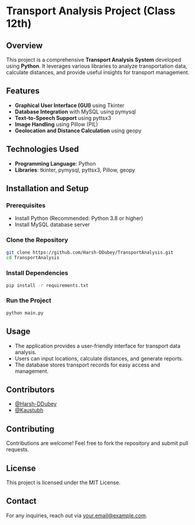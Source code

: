 # Transport Analysis Project (Class 12th)

## Overview
This project is a comprehensive **Transport Analysis System** developed using **Python**. It leverages various libraries to analyze transportation data, calculate distances, and provide useful insights for transport management.

## Features
- **Graphical User Interface (GUI)** using Tkinter
- **Database Integration** with MySQL using pymysql
- **Text-to-Speech Support** using pyttsx3
- **Image Handling** using Pillow (PIL)
- **Geolocation and Distance Calculation** using geopy

## Technologies Used
- **Programming Language**: Python
- **Libraries**: tkinter, pymysql, pyttsx3, Pillow, geopy

## Installation and Setup
### Prerequisites
- Install Python (Recommended: Python 3.8 or higher)
- Install MySQL database server

### Clone the Repository
```bash
git clone https://github.com/Harsh-DDubey/TransportAnalysis.git
cd TransportAnalysis
```

### Install Dependencies
```bash
pip install -r requirements.txt
```

### Run the Project
```bash
python main.py
```

## Usage
- The application provides a user-friendly interface for transport data analysis.
- Users can input locations, calculate distances, and generate reports.
- The database stores transport records for easy access and management.

 
## Contributors  
- [@Harsh-DDubey](https://github.com/Harsh-DDubey)  
- [@Kaustubh](https://github.com/Kaus-K)  


## Contributing
Contributions are welcome! Feel free to fork the repository and submit pull requests.

## License
This project is licensed under the MIT License.

## Contact
For any inquiries, reach out via [your.email@example.com](mailto:your.email@example.com).


